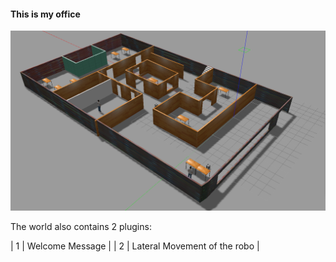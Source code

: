 #### This is my office 

![](MyOffice.png)

The world also contains 2 plugins:

| 1 | Welcome Message              |
| 2 | Lateral Movement of the robo |
